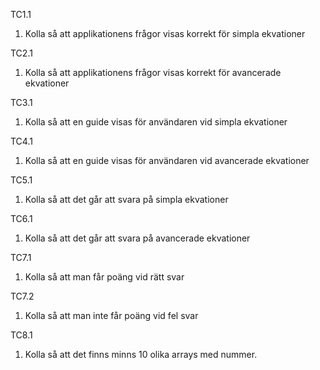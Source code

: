 TC1.1

1. Kolla så att applikationens frågor visas korrekt för simpla ekvationer

TC2.1

1. Kolla så att applikationens frågor visas korrekt för avancerade ekvationer

TC3.1

1. Kolla så att en guide visas för användaren vid simpla ekvationer

TC4.1

1. Kolla så att en guide visas för användaren vid avancerade ekvationer

TC5.1

1. Kolla så att det går att svara på simpla ekvationer

TC6.1 

1. Kolla så att det går att svara på avancerade ekvationer

TC7.1

1. Kolla så att man får poäng vid rätt svar

TC7.2 

1. Kolla så att man inte får poäng vid fel svar

TC8.1

1. Kolla så att det finns minns 10 olika arrays med nummer.